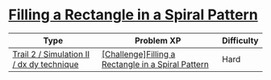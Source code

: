 # [Filling a Rectangle in a Spiral Pattern](https://www.codetree.ai/trails/complete/curated-cards/challenge-snail-alphabet-square)

|Type|Problem XP|Difficulty|
|---|---|---|
|[Trail 2 / Simulation II / dx dy technique](https://www.codetree.ai/trail-info/novice-mid/)|[[Challenge]Filling a Rectangle in a Spiral Pattern](https://www.codetree.ai/trails/complete/curated-cards/challenge-snail-alphabet-square/)|Hard|

